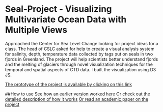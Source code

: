 # Seal-Project - Visualizing Multivariate Ocean Data with Multiple Views
Approached the Center for Sea Level Change looking for project ideas for a class. The head of CSLC asked for help to create a visual analysis system for salinity, depth, temperature data collected by tags put on seals in two fjords in Greenland. The project will help scientists better understand fjords and the melting of glaciers through novel visualization techniques for the temporal and spatial aspects of CTD data. I built the visualization using D3 JS.

[The prototype of the project is available by clicking on this link](http://sealproject.herokuapp.com)

##How to use
[See how an earlier version worked here](https://www.youtube.com/watch?v=aJQq8xtyHqA)
[Or check out the detailed description of how it works](http://sealproject.herokuapp.com/instruction)
[Or read an academic paper on the project](http://sealproject.herokuapp.com/paper)
